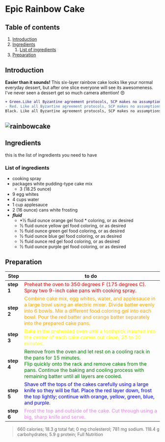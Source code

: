 # Epic Rainbow Cake

## Table of contents

1. [Introduction](#introduction)
2. [Ingredients](#ingredients)
    1. [List of ingredients](#list)
3. [Preparation](#prepa)

## Introduction <a name="introduction"></a>
**Easier than it sounds!** This six-layer rainbow cake looks like your normal everyday dessert, but after one slice everyone will see its awesomeness. I've never seen a dessert get so much camera attention! :heart_eyes:
```diff
+ Green.Like all Byzantine agreement protocols, SCP makes no assumptions about the rational behavior of attackers.
- Red. Like all Byzantine agreement protocols, SCP makes no assumptions about the rational behavior of attackers.
Black. Like all Byzantine agreement protocols, SCP makes no assumptions about the rational behavior of attackers.
```

![rainbowcake](https://user-images.githubusercontent.com/32261166/81910474-4d3e0a80-95cc-11ea-9dc8-623f21e7cebc.jpeg)
------

## Ingredients <a name = "Ingredients"></a>
this is the list of ingredients you need to have
### List of ingredients <a name="list"></a>
* cooking spray
* packages white pudding-type cake mix
  * 3 (18.25 ounce)
*  9 egg whites
* 4 cups water
* 1 cup applesauce
* 2 (16 ounce) cans white frosting
* ***fluid***
    * *½ fluid ounce orange gel food * coloring, or as desired
    * ½ fluid ounce yellow gel food coloring, or as desired 
    * ½ fluid ounce green gel food coloring, or as desired
    * ½ fluid ounce blue gel food coloring, or as desired
    * ½ fluid ounce red gel food coloring, or as desired
    * ½ fluid ounce purple gel food coloring, or as desired

## Preparation <a name="prepa"></a>
|    Step             | to do       |
----------------      | -------------
|  **step 1**         | <span style="color: red">Preheat the oven to 350 degrees F (175 degrees C). Spray two 9-inch cake pans with cooking spray.|
| **step 2**          | <span style="color:orange">Combine cake mix, egg whites, water, and applesauce in a large bowl using an electric mixer. Divide batter evenly into 6 bowls. Mix a different food coloring gel into each bowl. Pour the red batter and orange batter separately into the prepared cake pans.</span>|
| **step 3**         | <span style="color: yellow">Bake in the preheated oven until a toothpick inserted into the center of each cake comes out clean, 25 to 30 minutes.</span>|
| **step 4**         | <span style="color:green">Remove from the oven and let rest on a cooling rack in the pans for 15 minutes.<br> Flip quickly onto the rack and remove cakes from the pans. Continue the baking and cooling process with remaining batter until all layers are cooled.</span>|
| **step 5**            | <span style="color:blue">Shave off the tops of the cakes carefully using a large knife so they will be flat. Place the red layer down, frost the top lightly; continue with orange, yellow, green, blue, and purple.</span>|
| **step 6**            | <span style="color:violet">Frost the top and outside of the cake. Cut through using a big, sharp knife and serve.</span>|

> 660 calories; 18.3 g total fat; 0 mg cholesterol; 781 mg sodium. 118.4 g carbohydrates; 5.9 g protein; Full Nutrition